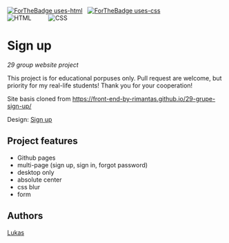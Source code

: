 [![ForTheBadge uses-html](http://ForTheBadge.com/images/badges/uses-html.svg)](http://ForTheBadge.com) &nbsp;
[![ForTheBadge uses-css](http://ForTheBadge.com/images/badges/uses-css.svg)](http://ForTheBadge.com) <br>
![HTML](https://img.shields.io/badge/WE%20LOVE-HTML-green) &nbsp;&nbsp;&nbsp;&nbsp;&nbsp;&nbsp;&nbsp;&nbsp;
![CSS](https://img.shields.io/badge/WE%20LOVE-CSS-orange)


# Sign up

_29 group website project_

This project is for educational porpuses only. Pull request are welcome, but priority for my real-life students! Thank you for your cooperation!

Site basis cloned from https://front-end-by-rimantas.github.io/29-grupe-sign-up/

Design: [Sign up](https://cdn.discordapp.com/attachments/648536139677958156/648860801997996052/day1dr.png)

## Project features

- Github pages
- multi-page (sign up, sign in, forgot password)
- desktop only
- absolute center
- css blur
- form

## Authors

[Lukas](https://github.com/projektorius96)
